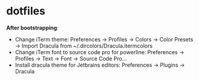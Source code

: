 # dotfiles

**After bootstrapping**:
* Change iTerm theme: Preferences -> Profiles -> Colors -> Color Presets -> Import Dracula from ~/.dircolors/Dracula.itermcolors
* Change iTerm font to source code pro for powerline: Preferences -> Profiles -> Text -> Font -> Source Code Pro...
* Install dracula theme for Jetbrains editors: Preferences -> Plugins -> Dracula
